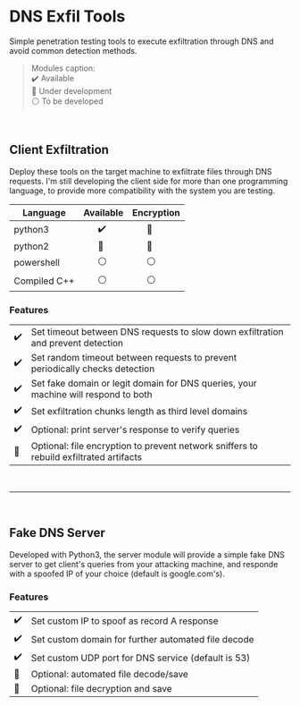 # DNS Exfil Tools

Simple penetration testing tools to execute exfiltration through DNS and avoid common detection methods.

> Modules caption: \
:heavy_check_mark: Available \
:large_blue_circle: Under development \
:white_circle: To be developed

<br>

## Client Exfiltration
Deploy these tools on the target machine to exfiltrate files through DNS requests.
I'm still developing the client side for more than one programming language, to provide more compatibility with the system you are testing.

| Language | Available | Encryption |
| ------ | ------ | ------|
| python3      | &nbsp;&nbsp;&nbsp;&nbsp;&nbsp;&nbsp;:heavy_check_mark:  | &nbsp;&nbsp;&nbsp;&nbsp;&nbsp;&nbsp;:large_blue_circle: |
| python2      | &nbsp;&nbsp;&nbsp;&nbsp;&nbsp;&nbsp;:large_blue_circle: | &nbsp;&nbsp;&nbsp;&nbsp;&nbsp;&nbsp;:large_blue_circle: |
| powershell   | &nbsp;&nbsp;&nbsp;&nbsp;&nbsp;&nbsp;:white_circle:      | &nbsp;&nbsp;&nbsp;&nbsp;&nbsp;&nbsp;:white_circle: |
| Compiled C++ | &nbsp;&nbsp;&nbsp;&nbsp;&nbsp;&nbsp;:white_circle:      | &nbsp;&nbsp;&nbsp;&nbsp;&nbsp;&nbsp;:white_circle: |


### Features
| | |
| ------ | ------ | 
| :heavy_check_mark: | Set timeout between DNS requests to slow down exfiltration and prevent detection |
| :heavy_check_mark: | Set random timeout between requests to prevent periodically checks detection |
| :heavy_check_mark: | Set fake domain or legit domain for DNS queries, your machine will respond to both |
| :heavy_check_mark: | Set exfiltration chunks length as third level domains
| :heavy_check_mark: | Optional: print server's response to verify queries |
| :large_blue_circle: | Optional: file encryption to prevent network sniffers to rebuild exfiltrated artifacts |

<br>

---

<br>

## Fake DNS Server
Developed with Python3, the server module will provide a simple fake DNS server to get client's queries from your attacking machine, and responde with a spoofed IP of your choice (default is google.com's).

### Features
| | |
| ------ | ------ | 
| :heavy_check_mark: | Set custom IP to spoof as record A response |
| :heavy_check_mark: | Set custom domain for further automated file decode |
| :heavy_check_mark: | Set custom UDP port for DNS service (default is 53) |
| :large_blue_circle: | Optional: automated file decode/save |
| :large_blue_circle: | Optional: file decryption and save |
